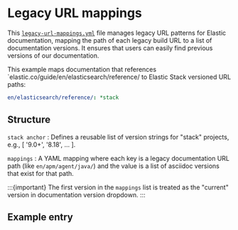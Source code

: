 # Legacy URL mappings

This [`legacy-url-mappings.yml`](https://github.com/elastic/docs-builder/blob/main/config/legacy-url-mappings.yml) file manages legacy URL patterns for Elastic documentation, mapping the path of each legacy build URL to a list of documentation versions. It ensures that users can easily find previous versions of our documentation.

This example maps documentation that references `elastic.co/guide/en/elasticsearch/reference/ to Elastic Stack versioned URL paths:

```yml
en/elasticsearch/reference/: *stack
```

## Structure

`stack anchor`
:   Defines a reusable list of version strings for "stack" projects, e.g., [ '9.0+', '8.18', ... ].

`mappings`
:   A YAML mapping where each key is a legacy documentation URL path (like `en/apm/agent/java/`) and the value is a list of asciidoc versions that exist for that path.

:::{important}
The first version in the `mappings` list is treated as the "current" version in documentation version dropdown.
:::

## Example entry

